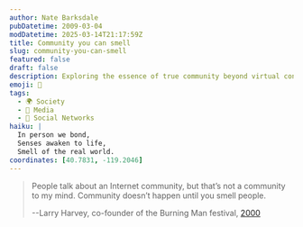 ```yaml
---
author: Nate Barksdale
pubDatetime: 2009-03-04
modDatetime: 2025-03-14T21:17:59Z
title: Community you can smell
slug: community-you-can-smell
featured: false
draft: false
description: Exploring the essence of true community beyond virtual connections.
emoji: 👃
tags:
  - 🌍 Society
  - 📰 Media
  - 📱 Social Networks
haiku: |
  In person we bond,  
  Senses awaken to life,  
  Smell of the real world.
coordinates: [40.7831, -119.2046]
---
```


> People talk about an Internet community, but that’s not a community to my mind. Community doesn’t happen until you smell people.
>
> --Larry Harvey, co-founder of the Burning Man festival, [2000](https://www.google.com/search?q=%222000%22%20zdnet.com.au)
